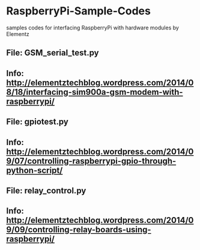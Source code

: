 RaspberryPi-Sample-Codes
========================

samples codes for interfacing RaspberryPi with hardware modules by Elementz


File: GSM_serial_test.py
--
Info: http://elementztechblog.wordpress.com/2014/08/18/interfacing-sim900a-gsm-modem-with-raspberrypi/
--------
File: gpiotest.py
--
Info: http://elementztechblog.wordpress.com/2014/09/07/controlling-raspberrypi-gpio-through-python-script/
--------
File: relay_control.py
--------
Info: http://elementztechblog.wordpress.com/2014/09/09/controlling-relay-boards-using-raspberrypi/
--------
